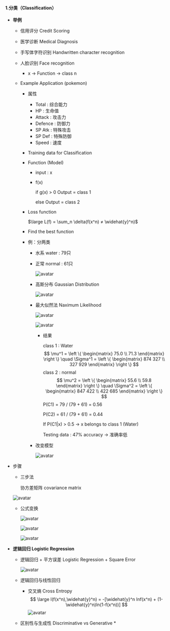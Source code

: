 #### 1.分类（Classification）

* **举例**

  * 信用评分 Credit Scoring

  * 医学诊断 Medical Diagnosis

  * 手写体字符识别 Handwritten character recognition

  * 人脸识别 Face recognition

    * x $\rightarrow$ Function $\rightarrow$ class n

    

  * Example Application (pokemon)

    * 属性

      * Total : 综合能力
      * HP : 生命值
      * Attack : 攻击力
      * Defence : 防御力
      * SP Atk : 特殊攻击
      * SP Def : 特殊防御
      * Speed : 速度

    * Training data for Classification

    * Function (Model)

      * input : x

      * f(x)

        if g(x) > 0		   Output = class 1

        else					Output = class 2 

    * Loss function

      $\large L(f) = \sum_n \delta(f(x^n) ≠ \widehat{y}^n)$

    * Find the best function

    * 例：分两类

      * 水系 water : 79只

      * 正常 normal : 61只

        ![avatar](./images/two_class.png)

      * 高斯分布 Gaussian Distribution

        ![avatar](./images/gaussian_distribution.png)

      * 最大似然法 Naximum Likelihood

        ![avatar](./images/maximum_likelihood.png)

        ![avatar](./images/maximum_likelihood_2.png)
        * 结果

          class 1 : Water
          $$
          \mu^1 = 
          \left \{ \begin{matrix} 
          75.0 \\ 
          71.3
          \end{matrix} \right \}
          \quad
          \Sigma^1 = 
          \left \{ \begin{matrix}
          874 327 \\
          327 929
          \end{matrix} \right \}
          $$
          class 2 : normal
          $$
          \mu^2 = 
          \left \{ \begin{matrix} 
          55.6 \\ 
          59.8
          \end{matrix} \right \}
          \quad
          \Sigma^2 = 
          \left \{ \begin{matrix}
          847 422 \\
          422 685
          \end{matrix} \right \}
          $$
          P(C1) = 79 / (79 + 61) = 0.56

          P(C2) = 61 / (79 + 61) = 0.44

          If P(C1|x)  > 0.5 $\rightarrow$  x belongs to class 1 (Water)

          Testing data : 47% accuracy $\rightarrow$ 准确率低

      * 改变模型

        ![avatar](./images/modifying_model.png)

* 步骤

  * 三步法

    协方差矩阵 covariance matrix

  ![avatar](./images/three_steps.png)

  * 公式变换

    ![avatar](./images/formula_transformation.png)

    ![avatar](./images/formula_transformation_2.png)

    ![avatar](./images/formula_transformation_3.png)

* **逻辑回归 Logistic Regression**

  * 逻辑回归 + 平方误差 Logistic Regression + Square Error

    ![avatar](./images/logistic_regression.png)

  * 逻辑回归与线性回归 

    * 交叉熵 Cross Entropy
      $$
      \large l(f(x^n),\widehat{y}^n) = -[\widehat{y}^n lnf(x^n) + (1-\widehat{y}^n)ln(1-f(x^n))]
      $$
      ![avatar](./images/logistic_regression_2.png)

  * 区别性与生成性 Discriminative vs Generative
    * 

  























































